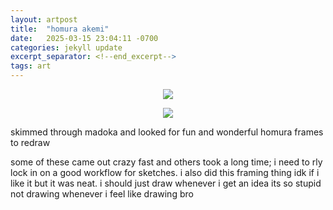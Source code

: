 ```yaml
---
layout: artpost
title:  "homura akemi"
date:   2025-03-15 23:04:11 -0700
categories: jekyll update 
excerpt_separator: <!--end_excerpt-->
tags: art
---
```

<p align="center">
    <img src="../../../../../../../assets/images/3152025-1.png">
</p>
<!--end_excerpt-->
<p align="center">
    <img src="../../../../../../../assets/images/3152025-2.png">
</p>

skimmed through madoka and looked for fun and wonderful homura frames to redraw

some of these came out crazy fast and others took a long time; i need to rly lock in on a good workflow for sketches. i also did this framing thing idk if i like it but it was neat. i should just draw whenever i get an idea its so stupid not drawing whenever i feel like drawing bro

